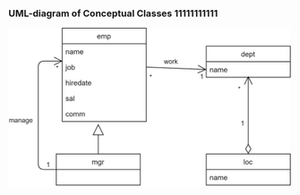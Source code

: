 ### UML-diagram of Conceptual Classes 11111111111
![](https://github.com/OP-NC-EduCentre/student/blob/tasks-of-laboratory-work-1/1.1-ConceptualClasses/UML-ConceptClasses.jpg)
